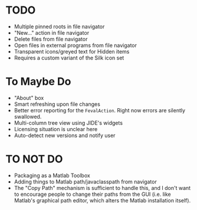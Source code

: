 TODO
=============

* Multiple pinned roots in file navigator
* "New..." action in file navigator
* Delete files from file navigator
* Open files in external programs from file navigator
* Transparent icons/greyed text for Hidden items
 * Requires a custom variant of the Silk icon set

# To Maybe Do

* "About" box
* Smart refreshing upon file changes
* Better error reporting for the `FevalAction`. Right now errors are silently swallowed.
* Multi-column tree view using JIDE's widgets
 * Licensing situation is unclear here
* Auto-detect new versions and notify user

# TO NOT DO

* Packaging as a Matlab Toolbox
* Adding things to Matlab path/javaclasspath from navigator
 * The "Copy Path" mechanism is sufficient to handle this, and I don't want to encourage people to change their paths from the GUI (i.e. like Matlab's graphical path editor, which alters the Matlab installation itself).
